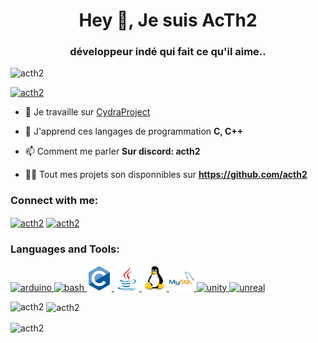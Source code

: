<h1 align="center">Hey 👋, Je suis AcTh2</h1>
<h3 align="center">développeur indé qui fait ce qu'il aime..</h3>

<p align="left"> <img src="https://komarev.com/ghpvc/?username=acth2&label=Profile%20views&color=0e75b6&style=flat" alt="acth2" /> </p>

<p align="left"> <a href="https://github.com/ryo-ma/github-profile-trophy"><img src="https://github-profile-trophy.vercel.app/?username=acth2" alt="acth2" /></a> </p>

- 🔭 Je travaille sur [CydraProject](https://github.com/acth2/CydraProject)

- 🌱 J'apprend ces langages de programmation **C, C++**

- 📫 Comment me parler **Sur discord: acth2**

- 👨‍💻 Tout mes projets son disponnibles sur **https://github.com/acth2**

<h3 align="left">Connect with me:</h3>
<p align="left">
<a href="https://www.youtube.com/c/acth2" target="blank"><img align="center" src="https://raw.githubusercontent.com/rahuldkjain/github-profile-readme-generator/master/src/images/icons/Social/youtube.svg" alt="acth2" height="30" width="40" /></a>
<a href="https://discord.gg/acth2" target="blank"><img align="center" src="https://raw.githubusercontent.com/rahuldkjain/github-profile-readme-generator/master/src/images/icons/Social/discord.svg" alt="acth2" height="30" width="40" /></a>
</p>

<h3 align="left">Languages and Tools:</h3>
<p align="left"> <a href="https://www.arduino.cc/" target="_blank" rel="noreferrer"> <img src="https://cdn.worldvectorlogo.com/logos/arduino-1.svg" alt="arduino" width="40" height="40"/> </a> <a href="https://www.gnu.org/software/bash/" target="_blank" rel="noreferrer"> <img src="https://www.vectorlogo.zone/logos/gnu_bash/gnu_bash-icon.svg" alt="bash" width="40" height="40"/> </a> <a href="https://www.cprogramming.com/" target="_blank" rel="noreferrer"> <img src="https://raw.githubusercontent.com/devicons/devicon/master/icons/c/c-original.svg" alt="c" width="40" height="40"/> </a> <a href="https://www.java.com" target="_blank" rel="noreferrer"> <img src="https://raw.githubusercontent.com/devicons/devicon/master/icons/java/java-original.svg" alt="java" width="40" height="40"/> </a> <a href="https://www.linux.org/" target="_blank" rel="noreferrer"> <img src="https://raw.githubusercontent.com/devicons/devicon/master/icons/linux/linux-original.svg" alt="linux" width="40" height="40"/> </a> <a href="https://www.mysql.com/" target="_blank" rel="noreferrer"> <img src="https://raw.githubusercontent.com/devicons/devicon/master/icons/mysql/mysql-original-wordmark.svg" alt="mysql" width="40" height="40"/> </a> <a href="https://unity.com/" target="_blank" rel="noreferrer"> <img src="https://www.vectorlogo.zone/logos/unity3d/unity3d-icon.svg" alt="unity" width="40" height="40"/> </a> <a href="https://unrealengine.com/" target="_blank" rel="noreferrer"> <img src="https://raw.githubusercontent.com/kenangundogan/fontisto/036b7eca71aab1bef8e6a0518f7329f13ed62f6b/icons/svg/brand/unreal-engine.svg" alt="unreal" width="40" height="40"/> </a> </p>

<p><img align="left" src="https://github-readme-stats.vercel.app/api/top-langs?username=acth2&show_icons=true&theme=dark&locale=en&layout=compact" alt="acth2" /></p>

<p>&nbsp;<img align="center" src="https://github-readme-stats.vercel.app/api?username=acth2&show_icons=true&theme=dark&locale=en" alt="acth2" /></p>

<p><img align="center" src="https://github-readme-streak-stats.herokuapp.com/?user=acth2&theme=dark" alt="acth2" /></p>


